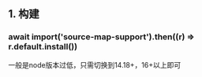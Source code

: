 
## 1. 构建

### await import('source-map-support').then((r) => r.default.install())

一般是node版本过低，只需切换到14.18+，16+以上即可

### 